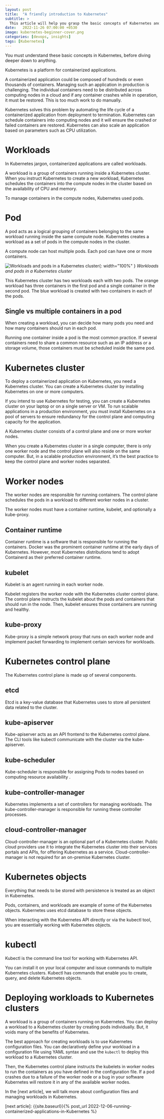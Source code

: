 ```yaml
---
layout: post
title:  "A friendly introduction to Kubernetes"
subtitle: >
  This article will help you grasp the basic concepts of Kubernetes and will also make you familiar with the jargon.
date:   2022-11-26 07:00:00 +0530
image: kubernetes-beginner-cover.png
categories: [devops, insights]
tags: [Kubernetes]
---
```


<div class="header-highlight">
You must understand these basic concepts in Kubernetes, before diving deeper down to anything.
</div>

Kubernetes is a platform for containerized applications.

A containerized application could be composed of hundreds or even thousands of containers. Managing such an application in production is challenging. The individual containers need to be distributed across computing nodes in a cloud and if any container crashes while in operation, it must be restored. This is too much work to do manually.

Kubernetes solves this problem by automating the life cycle of a containerized application from deployment to termination. Kubernetes can schedule containers into computing nodes and it will ensure the crashed or failed containers are restored. Kubernetes can also scale an application based on parameters such as CPU utilization.

# Workloads

In Kubernetes jargon, containerized applications are called workloads.

A workload is a group of containers running inside a Kubernetes cluster. When you instruct Kubernetes to create a new workload, Kubernetes schedules the containers into the compute nodes in the cluster based on the availability of CPU and memory.

To manage containers in the compute nodes, Kubernetes used pods.

# Pod

A pod acts as a logical grouping of containers belonging to the same workload running inside the same compute node. Kubernetes creates a workload as a set of pods in the compute nodes in the cluster.

A compute node can host multiple pods. Each pod can have one or more containers.


![Workloads and pods in a Kubernetes cluster](/assets/images/kubernetes-pods.png){: width="100%" }
*Workloads and pods in a Kubernetes cluster*

This Kubernetes cluster has two workloads each with two pods. The orange workload has  three containers in the first pod and a single container in the second pod. The blue workload is created with two containers in each of the pods.

## Single vs multiple containers in a pod

When creating a workload, you can decide how many pods you need and how many containers should run in each pod.

Running one container inside a pod is the most common practice. If several containers need to share a common resource such as an IP address or a storage volume, those containers must be scheduled inside the same pod.

# Kubernetes cluster

To deploy a containerized application on Kubernetes, you need a Kubernetes cluster. You can create a Kubernetes cluster by installing Kubernetes on one or more computers.

If you intend to use Kubernetes for testing, you can create a Kubernetes cluster on your laptop or on a single server or VM. To run scalable applications in a production environment, you must install Kubernetes on a pool of servers to ensure redundancy for the control plane and computing capacity for the application.

A Kubernetes cluster consists of a control plane and one or more worker nodes. 

When you create a Kubernetes cluster in a single computer, there is only one worker node and the control plane will also reside on the same computer. But, in a scalable production environment, it’s the best practice to keep the control plane and worker nodes separated.

# Worker nodes

The worker nodes are responsible for running containers. The control plane schedules the pods in a workload to different worker nodes in a cluster.

The worker nodes must have a container runtime, kubelet, and optionally a kube-proxy.

## Container runtime

Container runtime is a software that is responsible for running the containers. Docker was the prominent container runtime at the early days of Kubernetes. However, most Kubernetes distributions tend to adopt Containerd as their preferred container runtime.

## kubelet

Kubelet is an agent running in each worker node. 

Kubelet registers the worker node with the Kubernetes cluster control plane. The control plane instructs the kubelet about the pods and containers that should run in the node. Then, kubelet ensures those containers are running and healthy.


## kube-proxy

Kube-proxy is a simple network proxy that runs on each worker node and implement packet forwarding to implement certain services for workloads.

# Kubernetes control plane

The Kubernetes control plane is made up of several components.

## etcd
Etcd is a key-value database that Kubernetes uses to store all persistent data related to the cluster. 

## kube-apiserver
Kube-apiserver acts as an API frontend to the Kubernetes control plane. The CLI tools like kubectl communicate with the cluster via the kube-apiserver.

## kube-scheduler

Kube-scheduler is responsible for assigning Pods to nodes based on computing resource availability	. 

## kube-controller-manager

Kubernetes implements a set of controllers for managing workloads. The kube-controller-manager is responsible for running these controller processes.

## cloud-controller-manager

Cloud-controller-manager is an optional part of a Kubernetes cluster. Public cloud providers use it to integrate the Kubernetes cluster into their services portals and APIs, for offering Kubernetes as a service. Cloud-controller-manager is not required for an on-premise Kubernetes cluster.

# Kubernetes objects

Everything that needs to be stored with persistence is treated as an object in Kubernetes. 

Pods, containers, and workloads are example of some of the Kubernetes objects. Kubernetes uses etcd database to store these objects. 

When interacting with the Kubernetes API directly or via the kubectl tool, you are essentially working with Kubernetes objects.


# kubectl 

Kubectl is the command line tool for working with Kubernetes API.

You can install it on your local computer and issue commands to multiple Kubernetes clusters. Kubectl has commands that enable you to create, query, and delete Kubernetes objects.

# Deploying workloads to Kubernetes clusters

A workload is a group of containers running on Kubernetes. You can deploy a workload to a Kubernetes cluster by creating pods individually. But, it voids many of the benefits of Kubernetes.

The best approach for creating workloads is to use Kubernetes configuration files. You can declaratively define your workload in a configuration file using YAML syntax and use the `kubectl` to deploy this workload to a Kubernetes cluster.

Then, the Kubernetes control plane instructs the kubelets in worker nodes to run the containers as you have defined in the configuration file. If a pod crashes due to a failure of the worker node or a bug in your software Kubernetes will restore it in any of the available worker nodes.

In the [next article], we will talk more about configuration files and managing workloads in Kubernetes.

[next article]: {{site.baseurl}}{% post_url 2022-12-06-running-containerized-applications-in-Kubernetes %}